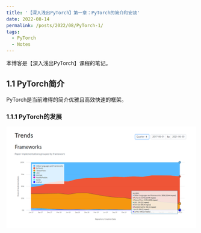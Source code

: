 ```yaml
---
title: '【深入浅出PyTorch】第一章：PyTorch的简介和安装'
date: 2022-08-14
permalink: /posts/2022/08/PyTorch-1/
tags:
  - PyTorch
  - Notes
---
```


本博客是【深入浅出PyTorch】课程的笔记。

## 1.1 PyTorch简介

PyTorch是当前难得的简介优雅且高效快速的框架。

### 1.1.1 PyTorch的发展

![](image/main_compare.png)



